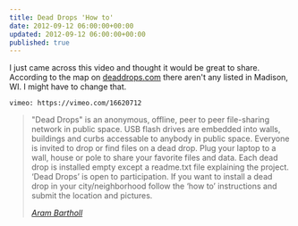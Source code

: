 ```yaml
---
title: Dead Drops 'How to'
date: 2012-09-12 06:00:00+00:00
updated: 2012-09-12 06:00:00+00:00
published: true
---
```


I just came across this video and thought it would be great to share. According to the map on [deaddrops.com](https://deaddrops.com/) there aren't any listed in Madison, WI. I might have to change that.

`vimeo: https://vimeo.com/16620712`

> "Dead Drops" is an anonymous, offline, peer to peer file-sharing network in public space. USB flash drives are embedded into walls, buildings and curbs accessable to anybody in public space. Everyone is invited to drop or find files on a dead drop. Plug your laptop to a wall, house or pole to share your favorite files and data. Each dead drop is installed empty except a readme.txt file explaining the project. ‘Dead Drops’ is open to participation. If you want to install a dead drop in your city/neighborhood follow the ‘how to’ instructions and submit the location and pictures.
>
> <cite>[Aram Bartholl](https://vimeo.com/agoasi)</cite>

